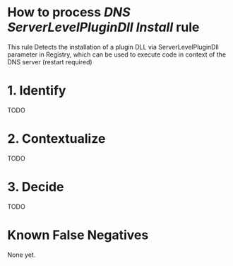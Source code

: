 # How to process *DNS ServerLevelPluginDll Install* rule
This rule Detects the installation of a plugin DLL via ServerLevelPluginDll parameter in Registry, which can be used to execute code in context of the DNS server (restart required)

# 1. Identify
TODO

# 2. Contextualize
TODO

# 3. Decide
TODO

# Known False Negatives
None yet.
